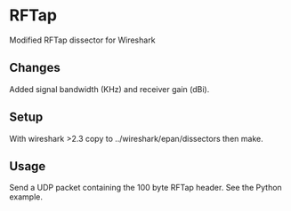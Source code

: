 # RFTap
Modified RFTap dissector for Wireshark
## Changes
Added signal bandwidth (KHz) and receiver gain (dBi).
## Setup
With wireshark >2.3 copy to ../wireshark/epan/dissectors then make.  
## Usage
Send a UDP packet containing the 100 byte RFTap header. See the Python example.

